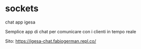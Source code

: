# sockets
chat app igesa

Semplice app di chat per comunicare con i clienti in tempo reale

Sito: https://igesa-chat.fabiogerman.repl.co/


